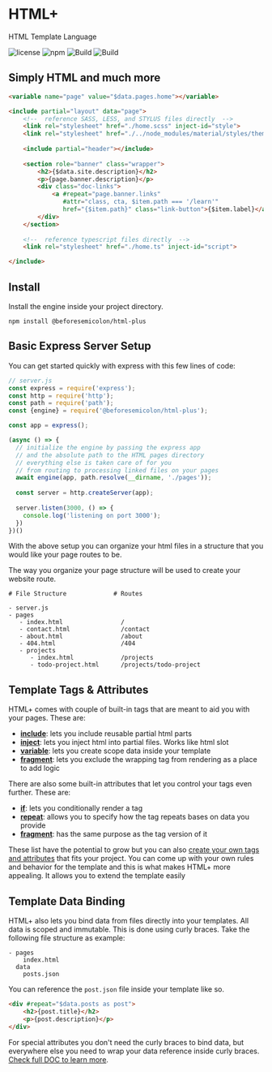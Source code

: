 # HTML+

HTML Template Language

![license](https://img.shields.io/github/license/beforesemicolon/html-plus)
![npm](https://img.shields.io/npm/v/@beforesemicolon/html-plus)
![Build](https://github.com/beforesemicolon/html-plus/actions/workflows/mac.yml/badge.svg)
![Build](https://github.com/beforesemicolon/html-plus/actions/workflows/linux.yml/badge.svg)

## Simply HTML and much more
```html
<variable name="page" value="$data.pages.home"></variable>

<include partial="layout" data="page">
    <!--  reference SASS, LESS, and STYLUS files directly  -->
    <link rel="stylesheet" href="./home.scss" inject-id="style">
    <link rel="stylesheet" href="./../node_modules/material/styles/theme.css" inject-id="style">
    
    <include partial="header"></include>
    
    <section role="banner" class="wrapper">
        <h2>{$data.site.description}</h2>
        <p>{page.banner.description}</p>
        <div class="doc-links">
            <a #repeat="page.banner.links"
               #attr="class, cta, $item.path === '/learn'"
               href="{$item.path}" class="link-button">{$item.label}</a>
        </div>
    </section>
    
    <!--  reference typescript files directly  -->
    <link rel="stylesheet" href="./home.ts" inject-id="script">

</include>
```

## Install
Install the engine inside your project directory.
```
npm install @beforesemicolon/html-plus
```

## Basic Express Server Setup
You can get started quickly with express with this few lines of code:

```javascript
// server.js
const express = require('express');
const http = require('http');
const path = require('path');
const {engine} = require('@beforesemicolon/html-plus');

const app = express();

(async () => {
  // initialize the engine by passing the express app
  // and the absolute path to the HTML pages directory
  // everything else is taken care of for you
  // from routing to processing linked files on your pages
  await engine(app, path.resolve(__dirname, './pages'));
  
  const server = http.createServer(app);
  
  server.listen(3000, () => {
    console.log('listening on port 3000');
  })
})()
```

With the above setup you can organize your html files in a structure that you would like
your page routes to be. 

The way you organize your page structure will be used to create your website route.
```
# File Structure             # Routes

- server.js
- pages
   - index.html                /
   - contact.html              /contact
   - about.html                /about
   - 404.html                  /404
   - projects
      - index.html             /projects
      - todo-project.html      /projects/todo-project
```

## Template Tags & Attributes
HTML+ comes with couple of built-in tags that are meant to aid you with your pages. These are:

* **[include](https://html-plus.beforesemicolon.com/documentation/api-reference/include-tag)**: lets you include reusable partial html parts
* **[inject](https://html-plus.beforesemicolon.com/documentation/api-reference/inject-tag)**: lets you inject html into partial files. Works like html slot
* **[variable](https://html-plus.beforesemicolon.com/documentation/api-reference/variable-tag)**: lets you create scope data inside your template
* **[fragment](https://html-plus.beforesemicolon.com/documentation/api-reference/fragment-tag)**: lets you exclude the wrapping tag from rendering as a place to add logic

There are also some built-in attributes that let you control your tags even further. These are:

* **[if](https://html-plus.beforesemicolon.com/documentation/api-reference/if-attribute)**: lets you conditionally render a tag
* **[repeat](https://html-plus.beforesemicolon.com/documentation/api-reference/repeat-attribute)**: allows you to specify how the tag repeats bases on data you provide
* **[fragment](https://html-plus.beforesemicolon.com/documentation/api-reference/fragment-attribute)**: has the same purpose as the tag version of it

These list have the potential to grow but you can also [create your own tags and attributes](https://html-plus.beforesemicolon.com/documentation/advanced-templating)
that fits your project. You can come up with your own rules and behavior for the template and this
is what makes HTML+ more appealing. It allows you to extend the template easily

## Template Data Binding

HTML+ also lets you bind data from files directly into your templates. 
All data is scoped and immutable. This is done using curly braces. Take the following file structure as example:

```
- pages
    index.html
  data
    posts.json
```

You can reference the `post.json` file inside your template like so.

```html
<div #repeat="$data.posts as post">
    <h2>{post.title}</h2>
    <p>{post.description}</p>
</div>
```

For special attributes you don't need the curly braces to bind data, but everywhere else you need to wrap
your data reference inside curly braces. [Check full DOC to learn more](https://html-plus.beforesemicolon.com/documentation/).

